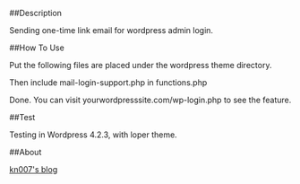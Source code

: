 ##Description

Sending one-time link email for wordpress admin login.

##How To Use

Put the following files are placed under the wordpress theme directory.

Then include mail-login-support.php in functions.php

Done. You can visit yourwordpresssite.com/wp-login.php to see the feature.

##Test

Testing in Wordpress 4.2.3, with loper theme.

##About

[kn007's blog](http://kn007.net) 
